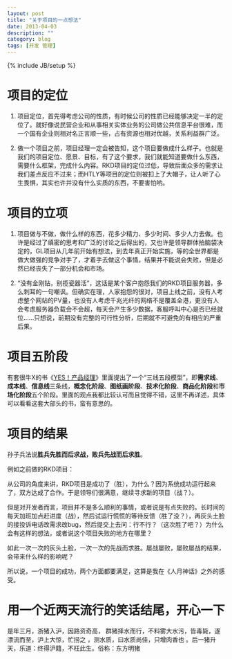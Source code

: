```yaml
---
layout: post
title: "关于项目的一点想法"
date: 2013-04-03
description: ""
category: blog
tags: [开发 管理]
---
```

{% include JB/setup %}
# 项目的定位  

1. 项目定位，首先得考虑公司的性质，有时候公司的性质已经能够决定一半的定位了。就好像说民营企业和从事相关实体业务的公司做公共信息平台很难，而一个国有企业则相对名正言顺一些，占有资源也相对优越，关系利益群广泛。

2. 做一个项目之前，项目经理一定会被告知，这个项目要做成什么样子。也就是我们的项目定位、愿景、目标，有了这个要求，我们就能知道要做什么东西，需要什么框架，完成什么内容。RKD项目的定位过低，导致后面众多的需求让我们差点反应不过来；而HTLY等项目的定位则被扣上了大帽子，让人听了心生畏惧，其实也许并没有什么实质的东西，不要害怕哟。

# 项目的立项

1. 项目做与不做，做什么样的东西，花多少精力、多少时间、多少人力去做。也许是经过了缜密的思考和广泛的讨论之后得出的，又也许是领导群体拍脑袋决定的，GL项目从几年前开始有想法，到去年真正开始实施，等的全世界都是做大做强的竞争对手了，才着手去做这个事情，结果并不能说会失败，但是必然已经丧失了一部分机会和市场。

2. “没有金刚钻，别揽瓷器活”，这话是某个客户抱怨我们的RKD项目服务器，多么刺耳的一句嘲讽。但确实在理，人家抱怨的很对，项目上线之前，没有人考虑整个网站的PV量，也没有人考虑千兆光纤的网络不是覆盖全港，更没有人会考虑服务器负载会不会超，每天会产生多少数据，客服呼叫中心是否已经就位……只想说，前期没有完整的可行性分析，后期就不可避免的有相应的严重后果。

# 项目五阶段

有套很牛X的书《[YES！产品经理](http://book.douban.com/subject/6838110/)》里面提出了一个“三线五段模型”，即**需求线**、**成本线**、**信息线**三条线，**概念化阶段**、**图纸画阶段**、**技术化阶段**、**商品化阶段**和**市场化阶段**五个阶段。里面的观点我都比较认可而且觉得不错，这里不再详述，具体可以看看这套大部头的书，蛮有意思的。

# 项目的结果

孙子兵法说**胜兵先胜而后求战，败兵先战而后求胜**。

例如之前做的RKD项目：

从公司的角度来讲，RKD项目是成功了（胜），为什么？因为系统成功运行起来了，双方达成了合作。于是领导们很满意，继续寻求新的项目（战？）。

但是对开发者而言，项目并不是多么顺利的事情，或者说是有点失败的。长时间的每天加班加点赶进度（战），然后试运行慌慌的等待反馈（胜了没？），再灰头土脸的接投诉电话改需求改bug，然后提交上去问：行不行？（这次胜了吧？）为什么会有这样的想法，或者说这个项目失败的地方在哪里？

如此一次一次的灰头土脸，一次一次的先战而求胜。屡战屡败，屡败屡战的结果，会带来什么样的影响呢？

所以说，一个项目的成功，两个方面都要满足，这算是我在《人月神话》之外的感受。

# 用一个近两天流行的笑话结尾，开心一下

是年三月，浙猪入沪，因路资奇高， 群猪择水而行，不料雾大水污，皆毒毙，遂漂流而至，沪上大惊，忙捞之 ，测水质，曰水质尚佳，只增肉香也 。后一猪升天，乐道：终得沪籍，不枉此生。俗称：东方明猪
